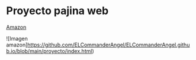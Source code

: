 # Proyecto pajina web

[Amazon](https://link-url-here.org)

![Imagen amazon]https://github.com/ELCommanderAngel/ELCommanderAngel.github.io/blob/main/proyecto/index.html)

